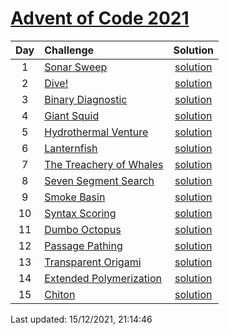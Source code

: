 [Advent of Code 2021](https://adventofcode.com/2021)
==========

| Day | Challenge | Solution |
|:---:|:---|:---:|
| 1 | [Sonar Sweep](https://adventofcode.com/2021/day/1) | [solution](./day01/day1.py) |
| 2 | [Dive!](https://adventofcode.com/2021/day/2) | [solution](./day02/day2.py) |
| 3 | [Binary Diagnostic](https://adventofcode.com/2021/day/3) | [solution](./day03/day3.py) |
| 4 | [Giant Squid](https://adventofcode.com/2021/day/4) | [solution](./day04/day4.py) |
| 5 | [Hydrothermal Venture](https://adventofcode.com/2021/day/5) | [solution](./day05/day5.py) |
| 6 | [Lanternfish](https://adventofcode.com/2021/day/6) | [solution](./day06/day6.py) |
| 7 | [The Treachery of Whales](https://adventofcode.com/2021/day/7) | [solution](./day07/day7.py) |
| 8 | [Seven Segment Search](https://adventofcode.com/2021/day/8) | [solution](./day08/day8.py) |
| 9 | [Smoke Basin](https://adventofcode.com/2021/day/9) | [solution](./day09/day9.py) |
| 10 | [Syntax Scoring](https://adventofcode.com/2021/day/10) | [solution](./day10/day10.py) |
| 11 | [Dumbo Octopus](https://adventofcode.com/2021/day/11) | [solution](./day11/day11.py) |
| 12 | [Passage Pathing](https://adventofcode.com/2021/day/12) | [solution](./day12/day12.py) |
| 13 | [Transparent Origami](https://adventofcode.com/2021/day/13) | [solution](./day13/day13.py) |
| 14 | [Extended Polymerization](https://adventofcode.com/2021/day/14) | [solution](./day14/day14.py) |
| 15 | [Chiton](https://adventofcode.com/2021/day/15) | [solution](./day15/day15.py) |

Last updated: 15/12/2021, 21:14:46